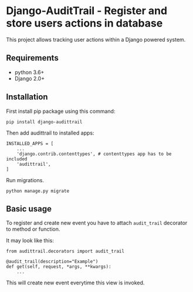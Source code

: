 # Django-AuditTrail - Register and store users actions in database

This project allows tracking user actions within a Django powered system.

## Requirements

* python 3.6+
* Django 2.0+

## Installation

First install pip package using this command:

```
pip install django-audittrail
```

Then add audittrail to installed apps:

```
INSTALLED_APPS = [
    ...
    'django.contrib.contenttypes', # contenttypes app has to be included
    'audittrail',
]
```

Run migrations.

```
python manage.py migrate
```

## Basic usage

To register and create new event you have to attach `audit_trail` decorator to method or function.

It may look like this:
```
from audittrail.decorators import audit_trail

@audit_trail(description="Example")
def get(self, request, *args, **kwargs):
    ...
```

This will create new event everytime this view is invoked.
